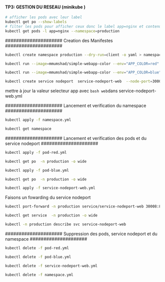 #### TP3: GESTION DU RESEAU (minikube ) 

```bash 
# afficher les pods avec leur label 
kubectl get po --show-labels 
# filter les pods pour afficher ceux donc le label app=nginx et contenu dans le l'espace de nom production
kubectl get pods -l app=nginx --namespace=production
```


#####################   Creation des Manifestes   #####################

```bash 
kubectl create namespace production --dry-run=client -o yaml > namespace.yml
```
```bash 
kubectl run --image=mmumshad/simple-webapp-color --env="APP_COLOR=red"   simple-webapp-color-red --labels='app=web' -n production --port=8080 --dry-run=client -o yaml > pod-red.yml
```
```bash 
kubectl run --image=mmumshad/simple-webapp-color --env="APP_COLOR=blue"   simple-webapp-color-blue --labels='app=web' -n production --port=8080 --dry-run=client -o yaml > pod-blue.yml
```
```bash 
kubectl create service nodeport  service-nodeport-web  --node-port=30008 --tcp=8080:8080 -n production --dry-run=client -o yaml > service-nodeport-web.yml
```
mettre à jour la valeur selecteur app avec ```bash web```dans service-nodeport-web.yml

#####################   Lancement et verification du namespace   #####################

```bash 
kubectl apply -f namespace.yml
```
```bash 
kubectl get namespace
```

#####################   Lancement et verification des pods et du service nodeport   #####################

```bash
kubectl apply -f pod-red.yml
```
```bash
kubectl get po  -n production -o wide
```
```bash
kubectl apply -f pod-blue.yml
```
```bash
kubectl get po  -n production -o wide
```
```bash
kubectl apply -f service-nodeport-web.yml
```

Faisons un fowarding du service nodeport
```bash
kubectl port-forward -n production service/service-nodeport-web 30008:8080 --address 0.0.0.0
```
```bash
kubectl get service  -n production -o wide
```
```bash
kubectl -n production describe svc service-nodeport-web
```

#####################   Suppression des pods, service nodeport et du namespace   #####################

```bash
kubectl delete -f pod-red.yml
```
```bash
kubectl delete -f pod-blue.yml
```
```bash
kubectl delete -f service-nodeport-web.yml
```
```bash
kubectl delete -f namespace.yml
```